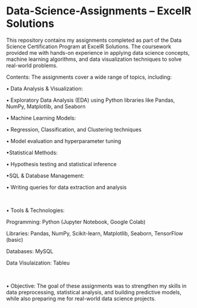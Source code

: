 # Data-Science-Assignments – ExcelR Solutions

This repository contains my assignments completed as part of the Data Science Certification Program at ExcelR Solutions. The coursework provided me with hands-on experience in applying data science concepts, machine learning algorithms, and data visualization techniques to solve real-world problems.

Contents:
The assignments cover a wide range of topics, including:

• Data Analysis & Visualization:

   • Exploratory Data Analysis (EDA) using Python libraries like Pandas, NumPy, Matplotlib, and Seaborn

• Machine Learning Models:

   • Regression, Classification, and Clustering techniques

   • Model evaluation and hyperparameter tuning

•Statistical Methods:

   • Hypothesis testing and statistical inference

•SQL & Database Management:

   • Writing queries for data extraction and analysis

<br>

• Tools & Technologies:

Programming: Python (Jupyter Notebook, Google Colab)

Libraries: Pandas, NumPy, Scikit-learn, Matplotlib, Seaborn, TensorFlow (basic)

Databases: MySQL

Data Visulaization: Tableu

<br>

• Objective:
The goal of these assignments was to strengthen my skills in data preprocessing, statistical analysis, and building predictive models, while also preparing me for real-world data science projects.


